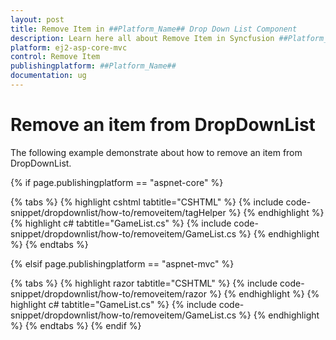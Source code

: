 ```yaml
---
layout: post
title: Remove Item in ##Platform_Name## Drop Down List Component
description: Learn here all about Remove Item in Syncfusion ##Platform_Name## Drop Down List component and more.
platform: ej2-asp-core-mvc
control: Remove Item
publishingplatform: ##Platform_Name##
documentation: ug
---
```



# Remove an item from DropDownList

The following example demonstrate about how to remove an item from DropDownList.

{% if page.publishingplatform == "aspnet-core" %}

{% tabs %}
{% highlight cshtml tabtitle="CSHTML" %}
{% include code-snippet/dropdownlist/how-to/removeitem/tagHelper %}
{% endhighlight %}
{% highlight c# tabtitle="GameList.cs" %}
{% include code-snippet/dropdownlist/how-to/removeitem/GameList.cs %}
{% endhighlight %}
{% endtabs %}

{% elsif page.publishingplatform == "aspnet-mvc" %}

{% tabs %}
{% highlight razor tabtitle="CSHTML" %}
{% include code-snippet/dropdownlist/how-to/removeitem/razor %}
{% endhighlight %}
{% highlight c# tabtitle="GameList.cs" %}
{% include code-snippet/dropdownlist/how-to/removeitem/GameList.cs %}
{% endhighlight %}
{% endtabs %}
{% endif %}

